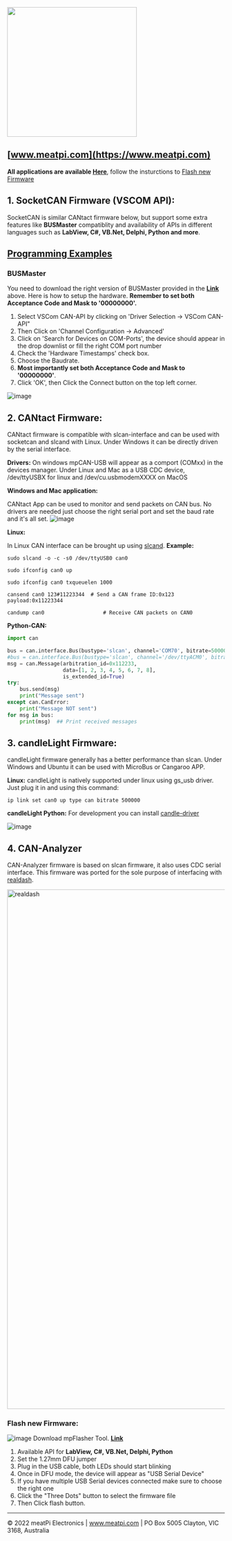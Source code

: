 <img src="https://github.com/slimelec/ollie-hw/blob/master/images/mpi_logo.png" width=300>

[www.meatpi.com](https://www.meatpi.com)
---
**All applications are available [Here](https://bit.ly/3yGgGTm)**, follow the insturctions to [Flash new Firmware](#flash-new-firmware)



## 1. SocketCAN Firmware (VSCOM API):
SocketCAN is similar CANtact firmware below, but support some extra features like **BUSMaster** compatiblity and availability of APIs in different languages such as **LabView, C#, VB.Net, Delphi, Python and more**.

## [**Programming Examples**](https://github.com/meatpiHQ/programming_examples/tree/master/CAN)

### BUSMaster
You need to download the right version of BUSMaster provided in the [**Link**](https://bit.ly/3yGgGTm) above. Here is how to setup the hardware. **Remember to set both Acceptance Code and Mask to '00000000'.**
1. Select VSCom CAN-API by clicking on 'Driver Selection -> VSCom CAN-API"
2. Then Click on 'Channel Configuration -> Advanced' 
3. Click on 'Search for Devices on COM-Ports', the device should appear in the drop downlist or fill the right COM port number
4. Check the 'Hardware Timestamps' check box.
5. Choose the Baudrate.
6. **Most importantly set both Acceptance Code and Mask to '00000000'**.
7. Click 'OK', then Click the Connect button on the top left corner.

![image](https://user-images.githubusercontent.com/94690098/152467965-3bc36968-4de3-470f-bf0e-b39237e86d7f.png)

## 2. CANtact Firmware:
CANtact firmware is compatible with slcan-interface and can be used with socketcan and slcand with Linux. Under Windows it can be directly driven by the serial interface.

**Drivers:** On windows mpCAN-USB will appear as a comport (COMxx) in the devices manager. Under Linux and Mac as a USB CDC device, /dev/ttyUSBX for linux and /dev/cu.usbmodemXXXX on MacOS

**Windows and Mac application:**

CANtact App can be used to monitor and send packets on CAN bus. No drivers are needed just choose the right serial port and set the baud rate and it's all set.
![image](https://user-images.githubusercontent.com/94690098/146773923-76c28e38-fcff-4499-b50b-921561072199.png)

**Linux:**

In Linux CAN interface can be brought up using [slcand](https://elinux.org/Bringing_CAN_interface_up).
**Example:**

`sudo slcand -o -c -s0 /dev/ttyUSB0 can0`

`sudo ifconfig can0 up`

`sudo ifconfig can0 txqueuelen 1000`

`cansend can0 123#11223344 	# Send a CAN frame ID:0x123 payload:0x11223344`

`candump can0                	# Receive CAN packets on CAN0`

**Python-CAN:**
```python
import can

bus = can.interface.Bus(bustype='slcan', channel='COM70', bitrate=500000)           #Windows
#bus = can.interface.Bus(bustype='slcan', channel='/dev/ttyACM0', bitrate=500000)   #Linux
msg = can.Message(arbitration_id=0x112233,
                  data=[1, 2, 3, 4, 5, 6, 7, 8],
                  is_extended_id=True)
try:
    bus.send(msg)
    print("Message sent")
except can.CanError:
    print("Message NOT sent")
for msg in bus:
    print(msg)  ## Print received messages
```
## 3. candleLight Firmware:

candleLight firmware generally has a better performance than slcan. Under Windows and Ubuntu it can be used with MicroBus or Cangaroo APP.

**Linux:**
candleLight is natively supported under linux using gs_usb driver. Just plug it in and using this command: 

`ip link set can0 up type can bitrate 500000`


**candleLight Python:**
For development you can install [candle-driver](https://pypi.org/project/candle-driver/) 


![image](https://user-images.githubusercontent.com/94690098/146776619-c8d04ee8-6a10-4300-8b9d-c7074e0080b7.png)

## 4. CAN-Analyzer

CAN-Analyzer firmware is based on slcan firmware, it also uses CDC serial interface. This firmware was ported for the sole purpose of interfacing with [realdash](http://realdash.net/).

<img width="1202" alt="realdash" src="https://user-images.githubusercontent.com/94690098/152482848-4c42f9c8-d35b-4787-a7a1-b6f56f1d981a.png">

### Flash new Firmware:

![image](https://user-images.githubusercontent.com/94690098/146773960-5d2bcb26-4532-49b1-88ed-c5d18794a0c0.png)
Download mpFlasher Tool. [**Link**](https://bit.ly/3yGgGTm)
1. Available API for **LabView, C#, VB.Net, Delphi, Python**
2. Set the 1.27mm DFU jumper
3. Plug in the USB cable, both LEDs should start blinking
4. Once in DFU mode, the device will appear as "USB Serial Device"
5. If you have multiple USB Serial devices connected make sure to choose the right one
6. Click the "Three Dots" button to select the firmware file
7. Then Click flash button. 

---

© 2022 meatPi Electronics | www.meatpi.com | PO Box 5005 Clayton, VIC 3168, Australia

